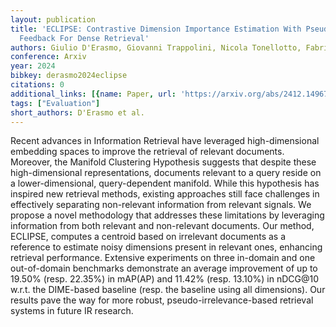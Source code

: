 ```yaml
---
layout: publication
title: 'ECLIPSE: Contrastive Dimension Importance Estimation With Pseudo-irrelevance
  Feedback For Dense Retrieval'
authors: Giulio D'Erasmo, Giovanni Trappolini, Nicola Tonellotto, Fabrizio Silvestri
conference: Arxiv
year: 2024
bibkey: derasmo2024eclipse
citations: 0
additional_links: [{name: Paper, url: 'https://arxiv.org/abs/2412.14967'}]
tags: ["Evaluation"]
short_authors: D'Erasmo et al.
---
```

Recent advances in Information Retrieval have leveraged high-dimensional
embedding spaces to improve the retrieval of relevant documents. Moreover, the
Manifold Clustering Hypothesis suggests that despite these high-dimensional
representations, documents relevant to a query reside on a lower-dimensional,
query-dependent manifold. While this hypothesis has inspired new retrieval
methods, existing approaches still face challenges in effectively separating
non-relevant information from relevant signals. We propose a novel methodology
that addresses these limitations by leveraging information from both relevant
and non-relevant documents. Our method, ECLIPSE, computes a centroid based on
irrelevant documents as a reference to estimate noisy dimensions present in
relevant ones, enhancing retrieval performance. Extensive experiments on three
in-domain and one out-of-domain benchmarks demonstrate an average improvement
of up to 19.50% (resp. 22.35%) in mAP(AP) and 11.42% (resp. 13.10%) in nDCG@10
w.r.t. the DIME-based baseline (resp. the baseline using all dimensions). Our
results pave the way for more robust, pseudo-irrelevance-based retrieval
systems in future IR research.